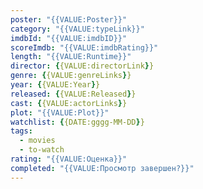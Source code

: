 ```yaml
---
poster: "{{VALUE:Poster}}"
category: "{{VALUE:typeLink}}"
imdbId: "{{VALUE:imdbID}}"
scoreImdb: "{{VALUE:imdbRating}}"
length: "{{VALUE:Runtime}}"
director: {{VALUE:directorLink}}
genre: {{VALUE:genreLinks}}
year: {{VALUE:Year}}
released: {{VALUE:Released}}
cast: {{VALUE:actorLinks}}
plot: "{{VALUE:Plot}}"
watchlist: {{DATE:gggg-MM-DD}}
tags: 
  - movies
  - to-watch
rating: "{{VALUE:Оценка}}"
completed: "{{VALUE:Просмотр завершен?}}"
---
```

